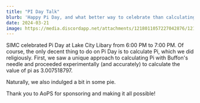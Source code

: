 ```yaml
---
title: "PI Day Talk"
blurb: 'Happy Pi Day, and what better way to celebrate than calculating Pi and earting pie!'
date: 2024-03-21
image: https://media.discordapp.net/attachments/1218011057227042876/1218011379609374760/IMG_20240314_175903433.jpg?ex=660f56fe&is=65fce1fe&hm=a7cbfc0806f2f092b6b0b8179936fedaaec763848dab1da117226c43bb7f9938&=&format=webp&width=786&height=592
---
```


SIMC celebrated Pi Day at Lake City Libary from 6:00 PM to 7:00 PM. Of course, the only decent thing to do on Pi Day is to calculate Pi, which we did religiously. First, we saw a unique approach to calculating Pi with Buffon's needle and proceeded experimentally (and accurately) to calculate the value of pi as 3.007518797.

Naturally, we also indulged a bit in some pie.

Thank you to AoPS for sponsoring and making it all possible!
